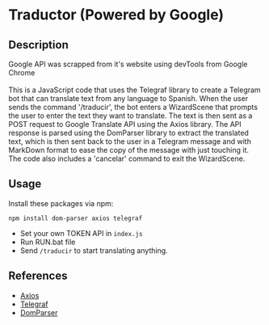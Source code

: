 # Traductor (Powered by Google)
## Description
Google API was scrapped from it's website using devTools from Google Chrome<br /> <br />
This is a JavaScript code that uses the Telegraf library to create a Telegram bot that can translate text from any language to Spanish. When the user sends the command '/traducir', the bot enters a WizardScene that prompts the user to enter the text they want to translate. The text is then sent as a POST request to Google Translate API using the Axios library. The API response is parsed using the DomParser library to extract the translated text, which is then sent back to the user in a Telegram message  and with MarkDown format to ease the copy of the message with just touching it. The code also includes a 'cancelar' command to exit the WizardScene. 
## Usage
Install these packages via npm:
```
npm install dom-parser axios telegraf
```
- Set your own TOKEN API in ``index.js``
- Run RUN.bat file
- Send ``/traducir`` to start translating anything.
## References
- [Axios](https://www.npmjs.com/package/axios)
- [Telegraf](https://www.npmjs.com/package/telegraf)
- [DomParser](https://www.npmjs.com/package/domparser)
